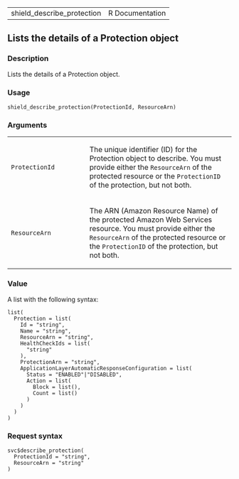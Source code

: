 <table style="width: 100%;">
<tbody>
<tr class="odd">
<td>shield_describe_protection</td>
<td style="text-align: right;">R Documentation</td>
</tr>
</tbody>
</table>

## Lists the details of a Protection object

### Description

Lists the details of a Protection object.

### Usage

    shield_describe_protection(ProtectionId, ResourceArn)

### Arguments

<table>
<colgroup>
<col style="width: 35%" />
<col style="width: 65%" />
</colgroup>
<tbody>
<tr class="odd">
<td><code
id="shield_describe_protection_:_ProtectionId">ProtectionId</code></td>
<td><p>The unique identifier (ID) for the Protection object to describe.
You must provide either the <code>ResourceArn</code> of the protected
resource or the <code>ProtectionID</code> of the protection, but not
both.</p></td>
</tr>
<tr class="even">
<td><code
id="shield_describe_protection_:_ResourceArn">ResourceArn</code></td>
<td><p>The ARN (Amazon Resource Name) of the protected Amazon Web
Services resource. You must provide either the <code>ResourceArn</code>
of the protected resource or the <code>ProtectionID</code> of the
protection, but not both.</p></td>
</tr>
</tbody>
</table>

### Value

A list with the following syntax:

    list(
      Protection = list(
        Id = "string",
        Name = "string",
        ResourceArn = "string",
        HealthCheckIds = list(
          "string"
        ),
        ProtectionArn = "string",
        ApplicationLayerAutomaticResponseConfiguration = list(
          Status = "ENABLED"|"DISABLED",
          Action = list(
            Block = list(),
            Count = list()
          )
        )
      )
    )

### Request syntax

    svc$describe_protection(
      ProtectionId = "string",
      ResourceArn = "string"
    )
